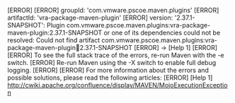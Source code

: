 [ERROR] 
[ERROR] groupId: 'com.vmware.pscoe.maven.plugins'
[ERROR] artifactId: 'vra-package-maven-plugin'
[ERROR] version: '2.37.1-SNAPSHOT': Plugin com.vmware.pscoe.maven.plugins:vra-package-maven-plugin:2.37.1-SNAPSHOT or one of its dependencies could not be resolved: Could not find artifact com.vmware.pscoe.maven.plugins:vra-package-maven-plugin:jar:2.37.1-SNAPSHOT
[ERROR] -> [Help 1]
[ERROR] 
[ERROR] To see the full stack trace of the errors, re-run Maven with the -e switch.
[ERROR] Re-run Maven using the -X switch to enable full debug logging.
[ERROR] 
[ERROR] For more information about the errors and possible solutions, please read the following articles:
[ERROR] [Help 1] http://cwiki.apache.org/confluence/display/MAVEN/MojoExecutionException
